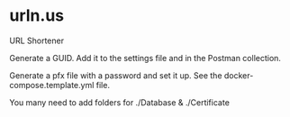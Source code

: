 # urln.us
URL Shortener

Generate a GUID. Add it to the settings file and in the Postman collection.

Generate a pfx file with a password and set it up. See the docker-compose.template.yml file.

You many need to add folders for ./Database & ./Certificate

